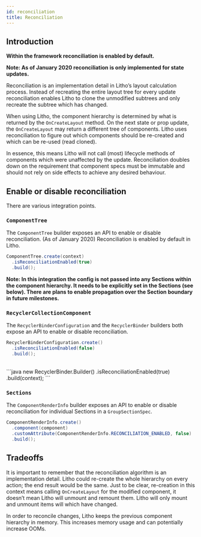 ```yaml
---
id: reconciliation
title: Reconciliation
---
```


## Introduction

**Within the framework reconciliation is enabled by default.**

**Note: As of January 2020 reconciliation is only implemented for state updates.**

Reconciliation is an implementation detail in Litho’s layout calculation process. Instead of
recreating the entire layout tree for every update reconciliation enables Litho to clone the
unmodified subtrees and only recreate the subtree which has changed.

When using Litho, the component hierarchy is determined by what is returned by the
`OnCreateLayout` method. On the next state or prop update, the `OnCreateLayout` may return a different
tree of components. Litho uses reconciliation to figure out which components should be re-created
and which can be re-used (read cloned).

In essence, this means Litho will not call (most) lifecycle methods of components which were
unaffected by the update. Reconciliation doubles down on the requirement that component specs must
be immutable and should not rely on side effects to achieve any desired behaviour.

## Enable or disable reconciliation

There are various integration points.

### **`ComponentTree`**

The `ComponentTree` builder exposes an API to enable or disable reconciliation.
(As of January 2020) Reconciliation is enabled by default in Litho.

```java
ComponentTree.create(context)
  .isReconciliationEnabled(true)
  .build();
```

**Note: In this integration the config is not passed into any Sections within the component
hierarchy. It needs to be explicitly set in the Sections (see below). There are plans to enable
propagation over the Section boundary in future milestones.**

### **`RecyclerCollectionComponent`**

The `RecyclerBinderConfiguration` and the `RecyclerBinder` builders both expose an API to enable or
disable reconciliation.

```java
RecyclerBinderConfiguration.create()
  .isReconciliationEnabled(false)
  .build();
```
<br />
```java
new RecyclerBinder.Builder()
  .isReconciliationEnabled(true)
  .build(context);
```

### **`Sections`**

The `ComponentRenderInfo` builder exposes an API to enable or disable reconciliation for individual
Sections in a `GroupSectionSpec`.

```java
ComponentRenderInfo.create()
  .component(component)
  .customAttribute(ComponentRenderInfo.RECONCILIATION_ENABLED, false)
  .build();
```

## Tradeoffs

It is important to remember that the reconciliation algorithm is an implementation detail. Litho
could re-create the whole hierarchy on every action; the end result would be the same. Just to be
clear, re-creation in this context means calling `OnCreateLayout` for the modified component, it
doesn’t mean Litho will unmount and remount them. Litho will only mount and unmount items will
which have changed.

In order to reconcile changes, Litho keeps the previous component hierarchy in memory. This
increases memory usage and can potentially increase OOMs.
